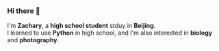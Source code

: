### Hi there 👋

I'm **Zachary**, a **high school student** stduy in **Beijing**. <br/>
I learned to use **Python** in high school, and I'm also interested in **biology** and **photography**.

<!--
**zacharrrrrry/zacharrrrrry** is a ✨ _special_ ✨ repository because its `README.md` (this file) appears on your GitHub profile.

Here are some ideas to get you started:

- 🔭 I’m currently working on ...
- 🌱 I’m currently learning ...
- 👯 I’m looking to collaborate on ...
- 🤔 I’m looking for help with ...
- 💬 Ask me about ...
- 📫 How to reach me: ...
- 😄 Pronouns: ...
- ⚡ Fun fact: ...
-->
